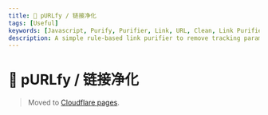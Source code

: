 ```yaml
---
title: 🧹 pURLfy / 链接净化
tags: [Useful]
keywords: [Javascript, Purify, Purifier, Link, URL, Clean, Link Purifier]
description: A simple rule-based link purifier to remove tracking parameters from URLs.
---
```


# 🧹 pURLfy / 链接净化

> Moved to [Cloudflare pages](https://purlfy.pro2684.workers.dev/).

